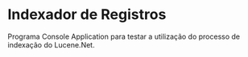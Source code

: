 # Indexador de Registros 

Programa Console Application para testar a utilização do processo de indexação do Lucene.Net.